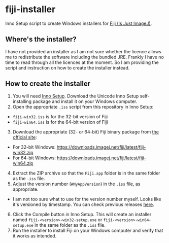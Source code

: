 # fiji-installer
Inno Setup script to create Windows installers for [Fiji (Is Just ImageJ)](https://imagej.net/Fiji).

## Where's the installer?

I have not provided an installer as I am not sure whether the licence allows me to redistribute the software including the bundled JRE. Frankly I have no time to read through all the licences at the moment. So I am providing the script and instruction on how to create the installer instead. 

## How to create the installer

1. You will need [Inno Setup](https://jrsoftware.org/isdl.php). Download the Unicode Inno Setup self-installing package and install it on your Windows computer.
2. Open the appropriate `.iss` script from this repository in Inno Setup:
  - `fiji-win32.iss` is for the 32-bit version of Fiji
  - `fiji-win64.iss` is for the 64-bit version of Fiji
3. Download the appropriate (32- or 64-bit) Fiji binary package from [the official site](https://imagej.net/Fiji):
  - For 32-bit Windows: https://downloads.imagej.net/fiji/latest/fiji-win32.zip
  - For 64-bit Windows: https://downloads.imagej.net/fiji/latest/fiji-win64.zip
4. Extract the ZIP archive so that the `Fiji.app` folder is in the same folder as the `.iss` file.
5. Adjust the version number (`#MyAppVersion`) in the `.iss` file, as appropriate.
  - I am not too sure what to use for the version number myself. Looks like it's versioned by timestamp. You can check previous releases [here](https://downloads.imagej.net/fiji/archive/).
6. Click the Compile button in Inno Setup. This will create an installer named `fiji-<version>-win32-setup.exe` or `fiji-<version>-win64-setup.exe` in the same folder as the `.iss` file.
7. Run the installer to install Fiji on your Windows computer and verify that it works as intended.
